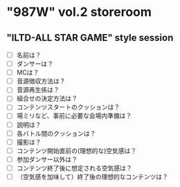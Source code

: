 # "987W" vol.2 storeroom

## "ILTD-ALL STAR GAME" style session
- [ ] 名前は？
- [ ] ダンサーは？
- [ ] MCは？
- [ ] 音源徴収方法は？
- [ ] 音源再生係は？
- [ ] 組合せの決定方法は？
- [ ] コンテンツスタートのクッションは？
- [ ] 場ミリなど、事前に必要な会場内準備は？
- [ ] 説明は？
- [ ] 各バトル間のクッションは？
- [ ] 撮影は？
- [ ] コンテンツ開始直前の(理想的な)空気感は？
- [ ] 参加ダンサー以外は？
- [ ] コンテンツ終了後に想定される空気感は？
- [ ] （空気感を加味して）終了後の理想的なコンテンツは？
